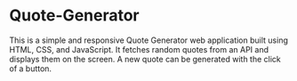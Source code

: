 # Quote-Generator
This is a simple and responsive Quote Generator web application built using HTML, CSS, and JavaScript. It fetches random quotes from an API and displays them on the screen. A new quote can be generated with the click of a button.
